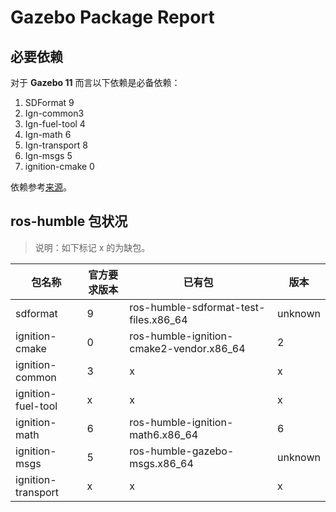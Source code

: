 # Gazebo Package Report

## 必要依赖

对于 **Gazebo 11** 而言以下依赖是必备依赖：
1. SDFormat 9
2. Ign-common3
3. Ign-fuel-tool 4
4. Ign-math 6
5. Ign-transport 8
6. Ign-msgs 5
7. ignition-cmake 0

依赖参考[来源](https://classic.gazebosim.org/tutorials?tut=install_dependencies_from_source&cat=install)。

## ros-humble 包状况

> 说明：如下标记 x 的为缺包。

| 包名称             | 官方要求版本 | 已有包                                           | 版本    |
|------------------|------------|----------------------------------------------|-------|
| sdformat         | 9          | ros-humble-sdformat-test-files.x86_64        | unknown |
| ignition-cmake   | 0          | ros-humble-ignition-cmake2-vendor.x86_64     | 2     |
| ignition-common  | 3          | x                                            | x     |
| ignition-fuel-tool | x        | x                                            | x     |
| ignition-math    | 6          | ros-humble-ignition-math6.x86_64             | 6     |
| ignition-msgs    | 5          | ros-humble-gazebo-msgs.x86_64                | unknown |
| ignition-transport | x        | x                                            | x     |

